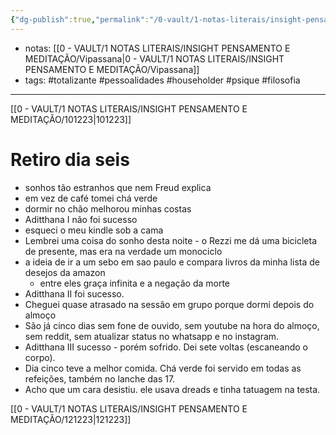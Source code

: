 ```yaml
---
{"dg-publish":true,"permalink":"/0-vault/1-notas-literais/insight-pensamento-e-meditacao/111223/","tags":["totalizante","pessoalidades","householder","psique","filosofia"],"dgHomeLink":true,"dgShowLocalGraph":true,"dgShowFileTree":true,"dgEnableSearch":true}
---
```


- notas: [[0 - VAULT/1 NOTAS LITERAIS/INSIGHT PENSAMENTO E MEDITAÇÃO/Vipassana\|0 - VAULT/1 NOTAS LITERAIS/INSIGHT PENSAMENTO E MEDITAÇÃO/Vipassana]]
- tags: #totalizante #pessoalidades #householder #psique #filosofia 

---

[[0 - VAULT/1 NOTAS LITERAIS/INSIGHT PENSAMENTO E MEDITAÇÃO/101223\|101223]]

# Retiro dia seis

- sonhos tão estranhos que nem Freud explica
- em vez de café tomei chá verde
- dormir no chão melhorou minhas costas
- Aditthana I não foi sucesso
- esqueci o meu kindle sob a cama
- Lembrei uma coisa do sonho desta noite - o Rezzi me dá uma bicicleta de presente, mas era na verdade um monociclo
- a ideia de ir a um sebo em sao paulo e compara livros da minha lista de desejos da amazon
	- entre eles graça infinita e a negação da morte
- Aditthana II foi sucesso.
- Cheguei quase atrasado na sessão em grupo porque dormi depois do almoço
- São já cinco dias sem fone de ouvido, sem youtube na hora do almoço, sem reddit, sem atualizar status no whatsapp e no instagram.
- Aditthana III sucesso - porém sofrido. Dei sete voltas (escaneando o corpo).
- Dia cinco teve a melhor comida. Chá verde foi servido em todas as refeições, também no lanche das 17.
- Acho que um cara desistiu. ele usava dreads e tinha tatuagem na testa.

[[0 - VAULT/1 NOTAS LITERAIS/INSIGHT PENSAMENTO E MEDITAÇÃO/121223\|121223]]